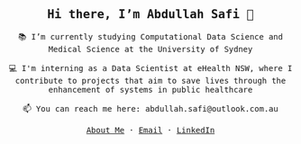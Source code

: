 <!---
abdullahsafi/abdullahsafi is a ✨ special ✨ repository because its `README.md` (this file) appears on your GitHub profile.
You can click the Preview link to take a look at your changes.
--->

<!-- ### Hi there 👋 -->

<p align="center">
  <h2 align="center"><samp>Hi there, I’m Abdullah Safi 👋</samp></h2>
</p>

<p align="center">
  <samp>
    📚 I’m currently studying Computational Data Science and Medical Science at the University of Sydney
    <br/ >
    <br/ >
    💻 I'm  interning as a Data Scientist at eHealth NSW, where I contribute to projects that aim to save lives through the enhancement of systems in public healthcare 
    <br/ >
    <br /> 
    📫 You can reach me here: abdullah.safi@outlook.com.au
    <!-- <a href="https://abdullahsafi.github.io">abdullahsafi.github.io</a> -->
    <br />
    <br />
    <a href="https://abdullahsafi.github.io">About Me</a>
    ·
    <a href="mailto:abdullah.safi@outlook.com.au">Email</a>
    ·
    <a href="https://www.linkedin.com/in/abdullah-safi-52381a177/">LinkedIn</a>
  </samp>
</p>
